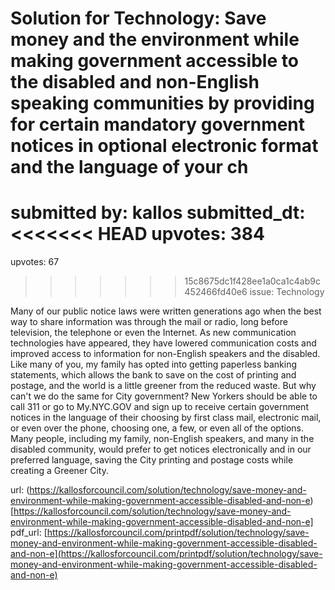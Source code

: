 # Solution for Technology: Save money and the environment while making government accessible to the disabled and non-English speaking communities by providing for certain mandatory government notices in optional electronic format and the language of your ch #

submitted by: kallos
submitted_dt: 
<<<<<<< HEAD
upvotes: 384
=======
upvotes: 67
>>>>>>> 15c8675dc1f428ee1a0ca1c4ab9c452466fd40e6
issue: Technology

Many of our public notice laws were written generations ago when the best way to share information was through the mail or radio, long before television, the telephone or even the Internet. As new communication technologies have appeared, they have lowered communication costs and improved access to information for non-English speakers and the disabled. Like many of you, my family has opted into getting paperless banking statements, which allows the bank to save on the cost of printing and postage, and the world is a little greener from the reduced waste. But why can't we do the same for City government? New Yorkers should be able to call 311 or go to My.NYC.GOV and sign up to receive certain government notices in the language of their choosing by first class mail, electronic mail, or even over the phone, choosing one, a few, or even all of the options. Many people, including my family, non-English speakers, and many in the disabled community, would prefer to get notices electronically and in our preferred language, saving the City printing and postage costs while creating a Greener City.

url: (https://kallosforcouncil.com/solution/technology/save-money-and-environment-while-making-government-accessible-disabled-and-non-e)[https://kallosforcouncil.com/solution/technology/save-money-and-environment-while-making-government-accessible-disabled-and-non-e]
pdf_url: [https://kallosforcouncil.com/printpdf/solution/technology/save-money-and-environment-while-making-government-accessible-disabled-and-non-e](https://kallosforcouncil.com/printpdf/solution/technology/save-money-and-environment-while-making-government-accessible-disabled-and-non-e)